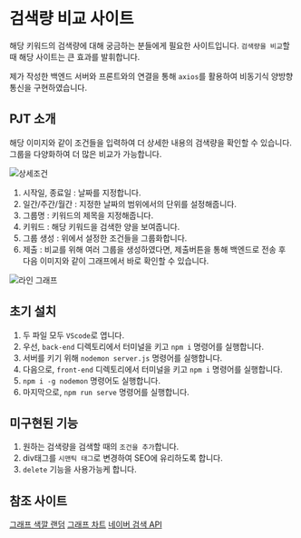 # 검색량 비교 사이트
해당 키워드의 검색량에 대해 궁금하는 분들에게 필요한 사이트입니다.
`검색량을 비교`할 때 해당 사이트는 큰 효과를 발휘합니다.

제가 작성한 백엔드 서버와 프론트와의 연결을 통해 `axios`를 활용하여 비동기식 양방향 통신을 구현하였습니다.

## PJT 소개
해당 이미지와 같이 조건들을 입력하여 더 상세한 내용의 검색량을 확인할 수 있습니다.
그룹을 다양화하여 더 많은 비교가 가능합니다.

![상세조건](https://user-images.githubusercontent.com/99601412/159145500-3ddf4939-29a0-467c-8503-495a42ce15b0.png)

1. 시작일, 종료일 : 날짜를 지정합니다.
2. 일간/주간/월간 : 지정한 날짜의 범위에서의 단위를 설정해줍니다.
3. 그룹명 : 키워드의 제목을 지정해줍니다.
4. 키워드 : 해당 키워드을 검색한 양을 보여줍니다.
5. 그룹 생성 : 위에서 설정한 조건들을 그룹화합니다.
6. 제출 : 비교를 위해 여러 그룹을 생성하였다면, 제출버튼을 통해 백엔드로 전송 후 다음 이미지와 같이 그래프에서 바로 확인할 수 있습니다.

![라인 그래프](https://user-images.githubusercontent.com/99601412/159145660-a8801480-7ef6-45a1-9b45-94bd7b13d3bd.png)


## 초기 설치
1. 두 파일 모두 `VScode`로 엽니다.
2. 우선, `back-end` 디렉토리에서 터미널을 키고 `npm i` 명령어를 실행합니다.
3. 서버를 키기 위해 `nodemon server.js` 명령어를 실행합니다.
4. 다음으로, `front-end` 디렉토리에서 터미널을 키고 `npm i` 명령어를 실행합니다.
5. `npm i -g nodemon` 명령어도 실행합니다.
6. 마지막으로, `npm run serve` 명령어를 실행합니다.

## 미구현된 기능
1. 원하는 검색량을 검색할 때의 `조건을 추가`합니다.
2. div태그를 `시맨틱 태그`로 변경하여 SEO에 유리하도록 합니다.
3. `delete` 기능을 사용가능케 합니다.

## 참조 사이트
[그래프 색깔 랜덤](https://tranquilotter.tistory.com/5)
[그래프 차트](https://www.chartjs.org/docs/latest/)
[네이버 검색 API](https://developers.naver.com/docs/serviceapi/datalab/search/search.md#%EB%84%A4%EC%9D%B4%EB%B2%84-%ED%86%B5%ED%95%A9-%EA%B2%80%EC%83%89%EC%96%B4-%ED%8A%B8%EB%A0%8C%EB%93%9C-%EC%A1%B0%ED%9A%8C)
